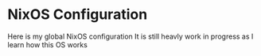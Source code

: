 # NixOS Configuration

Here is my global NixOS configuration
It is still heavly work in progress as I learn how this OS works
